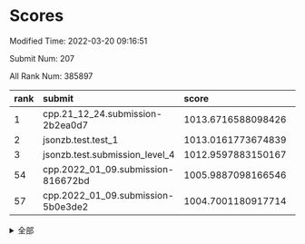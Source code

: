 # Scores

Modified Time: 2022-03-20 09:16:51

Submit Num: 207

All Rank Num: 385897

| rank |               submit               |       score        |       sigma        | pk_num |
| :--- | :--------------------------------- | :----------------- | :----------------- | :----- |
| 1    | cpp.21_12_24.submission-2b2ea0d7   | 1013.6716588098426 | 0.8307467511298543 | 7458   |
| 2    | jsonzb.test.test_1                 | 1013.0161773674839 | 0.7995057872464809 | 7453   |
| 3    | jsonzb.test.submission_level_4     | 1012.9597883150167 | 0.8127465140545127 | 7453   |
| 54   | cpp.2022_01_09.submission-816672bd | 1005.9887098166546 | 0.7327174927146106 | 7459   |
| 57   | cpp.2022_01_09.submission-5b0e3de2 | 1004.7001180917714 | 0.7125085014718531 | 7459   |


<details>
<summary>全部</summary>

| rank |                 submit                 |       score        |       sigma        | pk_num |
| :--- | :------------------------------------- | :----------------- | :----------------- | :----- |
| 1    | cpp.21_12_24.submission-2b2ea0d7       | 1013.6716588098426 | 0.8307467511298543 | 7458   |
| 2    | jsonzb.test.test_1                     | 1013.0161773674839 | 0.7995057872464809 | 7453   |
| 3    | jsonzb.test.submission_level_4         | 1012.9597883150167 | 0.8127465140545127 | 7453   |
| 4    | gobigger.level_3.submission_level_3_14 | 1012.014514714256  | 0.808493703413964  | 7456   |
| 5    | gobigger.level_3.submission_level_3_20 | 1011.5398353258926 | 0.7950164186260633 | 7459   |
| 6    | gobigger.level_3.submission_level_3_18 | 1011.2934666389366 | 0.7600375681376533 | 7456   |
| 7    | gobigger.level_3.submission_level_3_9  | 1011.054980180281  | 0.7639813324159794 | 7456   |
| 8    | gobigger.level_3.submission_level_3_44 | 1010.9216085697583 | 0.7444338716067475 | 7462   |
| 9    | gobigger.level_3.submission_level_3_1  | 1010.9184196376652 | 0.778604936776766  | 7454   |
| 10   | gobigger.level_3.submission_level_3_5  | 1010.7473894466686 | 0.7669521266004957 | 7457   |
| 11   | gobigger.level_3.submission_level_3_6  | 1010.683711789348  | 0.7526867051551287 | 7454   |
| 12   | gobigger.level_3.submission_level_3_12 | 1010.5488139997453 | 0.7638637071339639 | 7460   |
| 13   | gobigger.level_3.submission_level_3_10 | 1010.4316423559619 | 0.7634466704130114 | 7465   |
| 14   | gobigger.level_3.submission_level_3_39 | 1010.419113676659  | 0.7770331057303594 | 7460   |
| 15   | gobigger.level_3.submission_level_3_49 | 1010.3058221988531 | 0.7747085040648963 | 7458   |
| 16   | gobigger.level_3.submission_level_3_17 | 1010.2897465664678 | 0.7682991098941633 | 7455   |
| 17   | gobigger.level_3.submission_level_3_24 | 1010.1660864904676 | 0.7591889530058065 | 7461   |
| 18   | gobigger.level_3.submission_level_3_40 | 1010.161685735036  | 0.7951393718920821 | 7456   |
| 19   | gobigger.level_3.submission_level_3_0  | 1010.1119080191065 | 0.7530186844778703 | 7456   |
| 20   | gobigger.level_3.submission_level_3_13 | 1010.0975137039654 | 0.7480260468845786 | 7458   |
| 21   | gobigger.level_3.submission_level_3_37 | 1010.0914707952234 | 0.776619773653053  | 7463   |
| 22   | gobigger.level_3.submission_level_3_21 | 1010.0689920088254 | 0.7556967326415969 | 7461   |
| 23   | gobigger.level_3.submission_level_3_19 | 1010.0332292595048 | 0.7538401494540928 | 7454   |
| 24   | gobigger.level_3.submission_level_3_35 | 1009.9899684832402 | 0.7726447800302912 | 7459   |
| 25   | gobigger.level_3.submission_level_3_33 | 1009.7976430794722 | 0.7268220714485973 | 7455   |
| 26   | gobigger.level_3.submission_level_3_11 | 1009.7874028154393 | 0.7676605787845684 | 7451   |
| 27   | gobigger.level_3.submission_level_3_7  | 1009.7509044597444 | 0.7398357534133139 | 7458   |
| 28   | gobigger.level_3.submission_level_3_38 | 1009.7229893481422 | 0.7485031869726558 | 7456   |
| 29   | gobigger.level_3.submission_level_3_30 | 1009.6715737790645 | 0.7451795765366408 | 7455   |
| 30   | gobigger.level_3.submission_level_3_4  | 1009.6683008071852 | 0.7518665650082763 | 7458   |
| 31   | gobigger.level_3.submission_level_3_8  | 1009.6497282998652 | 0.7411552693270055 | 7457   |
| 32   | gobigger.level_3.submission_level_3_42 | 1009.6429449354825 | 0.7447241392827989 | 7460   |
| 33   | gobigger.level_3.submission_level_3_45 | 1009.607136463989  | 0.7643271887849797 | 7455   |
| 34   | gobigger.level_3.submission_level_3_36 | 1009.5391094291008 | 0.7556344016154427 | 7460   |
| 35   | gobigger.level_3.submission_level_3_31 | 1009.5245893567793 | 0.7576995475745426 | 7454   |
| 36   | gobigger.level_3.submission_level_3_28 | 1009.5204192883774 | 0.7742952883381529 | 7454   |
| 37   | gobigger.level_3.submission_level_3_2  | 1009.5007167040418 | 0.7472304472323481 | 7459   |
| 38   | gobigger.level_3.submission_level_3_47 | 1009.4282377491563 | 0.7523264520979893 | 7454   |
| 39   | gobigger.level_3.submission_level_3_3  | 1009.3912293595338 | 0.7385719244971899 | 7460   |
| 40   | gobigger.level_3.submission_level_3_22 | 1009.3877321384475 | 0.7419431364165185 | 7456   |
| 41   | gobigger.level_3.submission_level_3_43 | 1009.3403760464143 | 0.739552596253386  | 7460   |
| 42   | gobigger.level_3.submission_level_3_32 | 1009.3094659636922 | 0.7593231701930065 | 7453   |
| 43   | gobigger.level_3.submission_level_3_25 | 1009.3013922337627 | 0.7539870705823843 | 7459   |
| 44   | gobigger.level_3.submission_level_3_27 | 1009.2818822481486 | 0.7454547986327911 | 7455   |
| 45   | gobigger.level_3.submission_level_3_15 | 1009.2718764085923 | 0.7597024984838748 | 7456   |
| 46   | gobigger.level_3.submission_level_3_34 | 1009.2387201377525 | 0.748460452856213  | 7460   |
| 47   | gobigger.level_3.submission_level_3_26 | 1009.235014528163  | 0.7306696935116676 | 7457   |
| 48   | gobigger.level_3.submission_level_3_48 | 1009.2219817232285 | 0.7492944548754301 | 7456   |
| 49   | gobigger.level_3.submission_level_3_29 | 1009.1940639494085 | 0.7474962469035867 | 7457   |
| 50   | gobigger.level_3.submission_level_3_46 | 1009.120021929164  | 0.755265011975929  | 7456   |
| 51   | gobigger.level_3.submission_level_3_23 | 1009.0834318954174 | 0.7455585575970527 | 7453   |
| 52   | gobigger.level_3.submission_level_3_16 | 1008.3053420635684 | 0.7536206384587472 | 7455   |
| 53   | gobigger.level_3.submission_level_3_41 | 1007.601969440684  | 0.7652853534099826 | 7458   |
| 54   | cpp.2022_01_09.submission-816672bd     | 1005.9887098166546 | 0.7327174927146106 | 7459   |
| 55   | gobigger.level_1.submission_level_1_29 | 1004.8758740966223 | 0.7239694474825548 | 7458   |
| 56   | gobigger.level_1.submission_level_1_46 | 1004.7747290966714 | 0.7185291722510385 | 7451   |
| 57   | cpp.2022_01_09.submission-5b0e3de2     | 1004.7001180917714 | 0.7125085014718531 | 7459   |
| 58   | gobigger.level_1.submission_level_1_11 | 1004.6728315529336 | 0.7189387842168161 | 7459   |
| 59   | gobigger.level_1.submission_level_1_25 | 1004.5125338451628 | 0.7119660234385972 | 7456   |
| 60   | gobigger.level_1.submission_level_1_14 | 1004.4805929465139 | 0.7336832117605833 | 7454   |
| 61   | gobigger.level_1.submission_level_1_13 | 1004.441854427275  | 0.7262188266983111 | 7454   |
| 62   | gobigger.level_1.submission_level_1_6  | 1004.4233594222176 | 0.718839488422132  | 7457   |
| 63   | gobigger.level_1.submission_level_1_35 | 1004.4136135110922 | 0.7142745634411899 | 7457   |
| 64   | gobigger.level_1.submission_level_1_1  | 1004.3757994280634 | 0.7199688139612751 | 7456   |
| 65   | gobigger.level_1.submission_level_1_40 | 1004.2165128331252 | 0.7166725635397769 | 7451   |
| 66   | gobigger.level_1.submission_level_1_4  | 1004.1660105168856 | 0.7163016031409432 | 7458   |
| 67   | gobigger.level_1.submission_level_1_27 | 1004.0984677050831 | 0.7186087272361121 | 7458   |
| 68   | gobigger.level_1.submission_level_1_8  | 1003.9300551111883 | 0.7240248803722584 | 7458   |
| 69   | gobigger.level_1.submission_level_1_5  | 1003.7891407408592 | 0.7161764969753175 | 7451   |
| 70   | gobigger.level_1.submission_level_1_37 | 1003.7857563913129 | 0.7137309148801092 | 7456   |
| 71   | gobigger.level_1.submission_level_1_22 | 1003.7776844586917 | 0.7209101954679918 | 7459   |
| 72   | gobigger.level_1.submission_level_1_32 | 1003.740151655355  | 0.7148320878531015 | 7456   |
| 73   | gobigger.level_1.submission_level_1_31 | 1003.6283145167527 | 0.7116200776405153 | 7460   |
| 74   | gobigger.level_1.submission_level_1_20 | 1003.6124741429405 | 0.7156001923189563 | 7460   |
| 75   | gobigger.level_1.submission_level_1_23 | 1003.6055018754029 | 0.7121586417319186 | 7454   |
| 76   | gobigger.level_1.submission_level_1_49 | 1003.5565295824341 | 0.7184274064860926 | 7460   |
| 77   | gobigger.level_1.submission_level_1_21 | 1003.458969446239  | 0.7232049182093835 | 7452   |
| 78   | gobigger.level_1.submission_level_1_19 | 1003.4499751631104 | 0.7015850301208648 | 7456   |
| 79   | gobigger.level_1.submission_level_1_41 | 1003.4437939570421 | 0.7148939768937842 | 7461   |
| 80   | gobigger.level_1.submission_level_1_17 | 1003.3033148920355 | 0.7152137449657839 | 7453   |
| 81   | gobigger.level_1.submission_level_1_48 | 1003.2554097034246 | 0.7144382286038099 | 7458   |
| 82   | gobigger.level_1.submission_level_1_45 | 1003.241748023934  | 0.7189074852154332 | 7457   |
| 83   | gobigger.level_1.submission_level_1_3  | 1003.2362027481217 | 0.7213408840197032 | 7459   |
| 84   | gobigger.level_1.submission_level_1_15 | 1003.2253846220294 | 0.7190691553018989 | 7456   |
| 85   | gobigger.level_1.submission_level_1_36 | 1003.2084829387744 | 0.7156982890416463 | 7450   |
| 86   | gobigger.level_1.submission_level_1_18 | 1003.1620185155094 | 0.7099547337681708 | 7460   |
| 87   | gobigger.level_1.submission_level_1_47 | 1003.0228036244018 | 0.7008049946066002 | 7457   |
| 88   | gobigger.level_1.submission_level_1_34 | 1003.0037077733502 | 0.7188621618102988 | 7457   |
| 89   | gobigger.level_1.submission_level_1_24 | 1002.9955685492902 | 0.7191666859954047 | 7454   |
| 90   | gobigger.level_1.submission_level_1_43 | 1002.9500122996085 | 0.7214919250481843 | 7459   |
| 91   | gobigger.level_1.submission_level_1_2  | 1002.8998064403161 | 0.7141631255268228 | 7458   |
| 92   | gobigger.level_1.submission_level_1_39 | 1002.8854066727275 | 0.709128483382475  | 7459   |
| 93   | gobigger.level_1.submission_level_1_16 | 1002.814400408452  | 0.7165980206422405 | 7460   |
| 94   | gobigger.level_1.submission_level_1_10 | 1002.6991618091295 | 0.713422534845821  | 7456   |
| 95   | gobigger.level_1.submission_level_1_9  | 1002.6710479233905 | 0.7042686197813679 | 7456   |
| 96   | gobigger.level_1.submission_level_1_12 | 1002.6150974360006 | 0.7145375286680324 | 7462   |
| 97   | gobigger.level_1.submission_level_1_0  | 1002.5946324613152 | 0.6978914174026773 | 7454   |
| 98   | gobigger.level_1.submission_level_1_28 | 1002.558660854759  | 0.7119575041724705 | 7456   |
| 99   | gobigger.level_1.submission_level_1_33 | 1002.5026276523442 | 0.7136998429006544 | 7457   |
| 100  | gobigger.level_1.submission_level_1_30 | 1002.4976225967893 | 0.7160639827043481 | 7458   |
| 101  | gobigger.level_1.submission_level_1_42 | 1002.4939419800149 | 0.7095914186299747 | 7460   |
| 102  | gobigger.level_1.submission_level_1_38 | 1002.4555669610229 | 0.7121508159423079 | 7460   |
| 103  | gobigger.level_1.submission_level_1_26 | 1001.9693457452773 | 0.7217942843311341 | 7456   |
| 104  | gobigger.level_1.submission_level_1_7  | 1001.947348950908  | 0.7089595058727944 | 7457   |
| 105  | gobigger.level_1.submission_level_1_44 | 1001.0930023507067 | 0.7091640294734299 | 7462   |
| 106  | gobigger.random.submission_random_46   | 997.3084256862187  | 0.7054135753986484 | 7454   |
| 107  | gobigger.random.submission_random_19   | 997.2287459356418  | 0.7074249776088227 | 7457   |
| 108  | gobigger.random.submission_random_8    | 997.2113233262569  | 0.7062433831363606 | 7458   |
| 109  | gobigger.random.submission_random_9    | 997.0406725874508  | 0.7165837529708099 | 7455   |
| 110  | gobigger.random.submission_random_45   | 997.0132860906332  | 0.708153072140626  | 7458   |
| 111  | gobigger.random.submission_random_1    | 996.9202781460097  | 0.7076540331905963 | 7460   |
| 112  | gobigger.random.submission_random_2    | 996.9140182311727  | 0.7105753287316946 | 7461   |
| 113  | gobigger.random.submission_random_15   | 996.7767821463435  | 0.696814499538441  | 7457   |
| 114  | gobigger.random.submission_random_42   | 996.7229567621728  | 0.7310964871541081 | 7459   |
| 115  | gobigger.random.submission_random_16   | 996.6439075769078  | 0.7098963820243809 | 7457   |
| 116  | gobigger.random.submission_random_17   | 996.52366488119    | 0.6925266595796182 | 7460   |
| 117  | gobigger.random.submission_random_32   | 996.5110806598562  | 0.706225153527706  | 7453   |
| 118  | gobigger.random.submission_random_33   | 996.4002104482408  | 0.711783275116585  | 7455   |
| 119  | gobigger.random.submission_random_48   | 996.371131507969   | 0.7086022301150708 | 7450   |
| 120  | gobigger.random.submission_random_12   | 996.3479752767856  | 0.7171013929315366 | 7459   |
| 121  | gobigger.random.submission_random_20   | 996.3414189664071  | 0.6995748642130717 | 7455   |
| 122  | gobigger.random.submission_random_29   | 996.2791589221433  | 0.7143017396400249 | 7462   |
| 123  | gobigger.random.submission_random_21   | 996.2606680386369  | 0.7093471509974877 | 7457   |
| 124  | gobigger.random.submission_random_30   | 996.2513206344006  | 0.7232269989649254 | 7453   |
| 125  | gobigger.random.submission_random_0    | 996.2346547510575  | 0.704256748567423  | 7462   |
| 126  | gobigger.random.submission_random_28   | 996.1846761172508  | 0.69702893869152   | 7461   |
| 127  | gobigger.random.submission_random_25   | 996.1446865622055  | 0.6998844334219919 | 7456   |
| 128  | gobigger.random.submission_random_3    | 996.1118022633541  | 0.7099505042375159 | 7458   |
| 129  | gobigger.random.submission_random_44   | 996.0450954317097  | 0.7222531217502512 | 7457   |
| 130  | gobigger.random.submission_random_23   | 995.9759816414283  | 0.7157980594286053 | 7462   |
| 131  | gobigger.random.submission_random_47   | 995.9102367870864  | 0.7166608170016027 | 7459   |
| 132  | gobigger.random.submission_random_6    | 995.8975292049814  | 0.709184177047819  | 7456   |
| 133  | gobigger.random.submission_random_18   | 995.8963452751912  | 0.7178442365172208 | 7457   |
| 134  | gobigger.random.submission_random_7    | 995.8889512409903  | 0.7196760502710726 | 7456   |
| 135  | gobigger.random.submission_random_13   | 995.8886173054701  | 0.7189198491832275 | 7456   |
| 136  | gobigger.random.submission_random_14   | 995.8863245303907  | 0.7070734894734273 | 7463   |
| 137  | gobigger.random.submission_random_41   | 995.8190010014059  | 0.7053506109843763 | 7455   |
| 138  | gobigger.random.submission_random_26   | 995.8165997886076  | 0.7068952872257799 | 7456   |
| 139  | gobigger.random.submission_random_31   | 995.7713794760931  | 0.7134806224031428 | 7455   |
| 140  | gobigger.random.submission_random_39   | 995.7581273708086  | 0.7120965949058329 | 7455   |
| 141  | gobigger.random.submission_random_34   | 995.7406367397542  | 0.7034875021662607 | 7454   |
| 142  | gobigger.random.submission_random_49   | 995.7297452814931  | 0.7096019325787782 | 7460   |
| 143  | gobigger.random.submission_random_36   | 995.6610593768688  | 0.7138450386809206 | 7455   |
| 144  | gobigger.random.submission_random_4    | 995.6450291916236  | 0.7044161359508745 | 7451   |
| 145  | gobigger.random.submission_random_5    | 995.5532951003211  | 0.7116430761638141 | 7459   |
| 146  | gobigger.random.submission_random_11   | 995.5114575133942  | 0.7217485641544665 | 7455   |
| 147  | gobigger.random.submission_random_40   | 995.5029601099641  | 0.7100525796175146 | 7457   |
| 148  | gobigger.random.submission_random_27   | 995.4652923465942  | 0.7227784122678458 | 7451   |
| 149  | gobigger.random.submission_random_37   | 995.3650497515936  | 0.7047586130065299 | 7460   |
| 150  | gobigger.random.submission_random_35   | 995.3477777889292  | 0.7161795792328589 | 7456   |
| 151  | gobigger.random.submission_random_43   | 995.3210065886334  | 0.7245900559128365 | 7455   |
| 152  | gobigger.random.submission_random_38   | 995.1267249880383  | 0.7206483115489629 | 7457   |
| 153  | gobigger.random.submission_random_22   | 994.6908546905327  | 0.7212233957393438 | 7452   |
| 154  | gobigger.random.submission_random_10   | 994.6388663507682  | 0.7213514846338684 | 7461   |
| 155  | gobigger.random.submission_random_24   | 994.4107863733865  | 0.7280274174162547 | 7458   |
| 156  | gobigger.level_2.submission_level_2_26 | 993.8131596327124  | 0.7343969602508312 | 7460   |
| 157  | gobigger.level_2.submission_level_2_29 | 993.7882202936354  | 0.7370450999841216 | 7459   |
| 158  | gobigger.level_2.submission_level_2_20 | 993.5202357200665  | 0.7312323332458468 | 7457   |
| 159  | gobigger.level_2.submission_level_2_42 | 993.5120550976583  | 0.7295806500833328 | 7454   |
| 160  | gobigger.level_2.submission_level_2_40 | 993.4805218981768  | 0.7406024514899546 | 7459   |
| 161  | gobigger.level_2.submission_level_2_45 | 993.1800582721421  | 0.734914267411868  | 7460   |
| 162  | gobigger.level_2.submission_level_2_11 | 993.1692524237546  | 0.7372967260238212 | 7455   |
| 163  | gobigger.level_2.submission_level_2_30 | 993.1439437466297  | 0.7377257811753901 | 7460   |
| 164  | gobigger.level_2.submission_level_2_21 | 993.0892031978564  | 0.7319880989878819 | 7460   |
| 165  | gobigger.level_2.submission_level_2_5  | 992.9289304144178  | 0.7282894954052469 | 7456   |
| 166  | gobigger.level_2.submission_level_2_38 | 992.8676938556871  | 0.732975140321442  | 7458   |
| 167  | gobigger.level_2.submission_level_2_2  | 992.8105101547276  | 0.7452751321679576 | 7456   |
| 168  | gobigger.level_2.submission_level_2_39 | 992.696210223524   | 0.7369844541782795 | 7451   |
| 169  | gobigger.level_2.submission_level_2_22 | 992.5786564967151  | 0.7387035939607633 | 7453   |
| 170  | gobigger.level_2.submission_level_2_0  | 992.4429400003596  | 0.7414740999056787 | 7457   |
| 171  | gobigger.level_2.submission_level_2_23 | 992.4150744177252  | 0.729823210444718  | 7458   |
| 172  | gobigger.level_2.submission_level_2_4  | 992.4124500801802  | 0.760898441147969  | 7455   |
| 173  | gobigger.level_2.submission_level_2_32 | 992.3891853146216  | 0.7438930852821318 | 7455   |
| 174  | gobigger.level_2.submission_level_2_17 | 992.3502324912855  | 0.7569095804260569 | 7460   |
| 175  | gobigger.level_2.submission_level_2_49 | 992.2568325631751  | 0.7301236485866598 | 7462   |
| 176  | gobigger.level_2.submission_level_2_36 | 992.2418860455822  | 0.7565428669862002 | 7462   |
| 177  | gobigger.level_2.submission_level_2_14 | 992.0409028482685  | 0.7402211942598323 | 7461   |
| 178  | gobigger.level_2.submission_level_2_6  | 992.0405462533389  | 0.75209336363508   | 7454   |
| 179  | gobigger.level_2.submission_level_2_19 | 991.9831480464557  | 0.7660743083787172 | 7454   |
| 180  | gobigger.level_2.submission_level_2_18 | 991.9450421896835  | 0.7574510690459215 | 7454   |
| 181  | gobigger.level_2.submission_level_2_43 | 991.9353562602199  | 0.7670805555096678 | 7454   |
| 182  | gobigger.level_2.submission_level_2_48 | 991.8890354319036  | 0.7421536225446076 | 7452   |
| 183  | gobigger.level_2.submission_level_2_16 | 991.8881716340459  | 0.7472144311486358 | 7459   |
| 184  | gobigger.level_2.submission_level_2_28 | 991.8860333227844  | 0.7556450527236804 | 7458   |
| 185  | gobigger.level_2.submission_level_2_37 | 991.8626004696841  | 0.7658347589622881 | 7446   |
| 186  | gobigger.level_2.submission_level_2_25 | 991.8439403107493  | 0.771532522686065  | 7457   |
| 187  | gobigger.level_2.submission_level_2_1  | 991.6972906281559  | 0.7376566972263163 | 7459   |
| 188  | gobigger.level_2.submission_level_2_44 | 991.6747622088924  | 0.7364419683506961 | 7460   |
| 189  | gobigger.level_2.submission_level_2_46 | 991.6645503620407  | 0.7313687363950482 | 7450   |
| 190  | gobigger.level_2.submission_level_2_9  | 991.6105311553863  | 0.7354245259707748 | 7461   |
| 191  | gobigger.level_2.submission_level_2_13 | 991.4846629606868  | 0.7466779852634661 | 7457   |
| 192  | gobigger.level_2.submission_level_2_15 | 991.4825788590797  | 0.775173507144814  | 7459   |
| 193  | gobigger.level_2.submission_level_2_10 | 991.4431261626352  | 0.7446039363463353 | 7457   |
| 194  | gobigger.level_2.submission_level_2_41 | 991.4059312152144  | 0.7632386049410459 | 7462   |
| 195  | gobigger.level_2.submission_level_2_3  | 991.4026800591294  | 0.7675120028011044 | 7459   |
| 196  | gobigger.level_2.submission_level_2_31 | 991.3774399942336  | 0.732838024904663  | 7450   |
| 197  | gobigger.level_2.submission_level_2_35 | 991.3519852955327  | 0.7439442771258942 | 7458   |
| 198  | gobigger.level_2.submission_level_2_12 | 991.2015358911603  | 0.756060926811637  | 7459   |
| 199  | gobigger.level_2.submission_level_2_27 | 991.100042096654   | 0.7527287850001976 | 7459   |
| 200  | gobigger.level_2.submission_level_2_34 | 991.0472394506816  | 0.7381644084693089 | 7461   |
| 201  | gobigger.level_2.submission_level_2_47 | 990.7256305928486  | 0.7249492359602707 | 7456   |
| 202  | gobigger.level_2.submission_level_2_24 | 990.6628364304215  | 0.776033567970666  | 7459   |
| 203  | gobigger.level_2.submission_level_2_7  | 990.591455005197   | 0.7696392594666497 | 7455   |
| 204  | gobigger.level_2.submission_level_2_33 | 990.285113012135   | 0.773372916290589  | 7457   |
| 205  | gobigger.level_2.submission_level_2_8  | 990.0136917009904  | 0.7640921604808762 | 7458   |
| 206  | gobigger.none.submission_none_0        | 976.3947639249396  | 1.4271218067019338 | 7459   |
| 207  | gobigger.none.submission_none_1        | 974.5666231746975  | 1.6759526617638478 | 7453   |

</details>